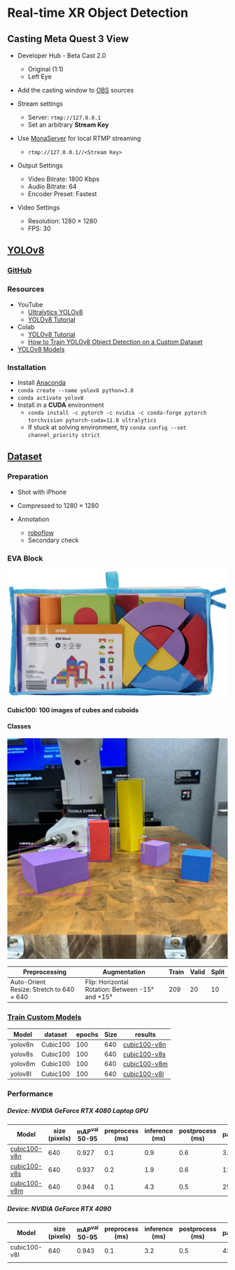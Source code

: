 # Real-time XR Object Detection



## **Casting Meta Quest 3 View**

- Developer Hub - Beta Cast 2.0
  - Original (1:1)
  - Left Eye

- Add the casting window to [OBS](https://obsproject.com/) sources
- Stream settings
  - Server: `rtmp://127.0.0.1`
  - Set an arbitrary **Stream Key**
- Use [MonaServer](https://www.monaserver.ovh/) for local RTMP streaming
  - `rtmp://127.0.0.1//<Stream Key>`
- Output Settings
  - Video Bitrate: 1800 Kbps
  - Audio Bitrate: 64
  - Encoder Preset: Fastest
- Video Settings
  - Resolution: 1280 &times; 1280
  - FPS: 30



## [YOLOv8](https://docs.ultralytics.com/)

### [**GitHub**](https://github.com/ultralytics/ultralytics)

### Resources

- YouTube
  - [Ultralytics YOLOv8](https://www.youtube.com/playlist?list=PL1FZnkj4ad1PFJTjW4mWpHZhzgJinkNV0)
  - [YOLOv8 Tutorial](https://www.youtube.com/playlist?list=PLZCA39VpuaZZ1cjH4vEIdXIb0dCpZs3Y5)
- Colab
  - [YOLOv8 Tutorial](https://colab.research.google.com/github/ultralytics/ultralytics/blob/main/examples/tutorial.ipynb#scrollTo=ZY2VXXXu74w5)
  - [How to Train YOLOv8 Object Detection on a Custom Dataset](https://colab.research.google.com/github/roboflow-ai/notebooks/blob/main/notebooks/train-yolov8-object-detection-on-custom-dataset.ipynb)
- [YOLOv8 Models](https://docs.ultralytics.com/models/yolov8/#overview)



### Installation

* Install [Anaconda](https://www.anaconda.com/download)
* `conda create --name yolov8 python=3.8`
* `conda activate yolov8`
* Install in a **CUDA** environment
  * `conda install -c pytorch -c nvidia -c conda-forge pytorch torchvision pytorch-cuda=11.8 ultralytics`
  * If stuck at solving environment, try `conda config --set channel_priority strict`



## [Dataset](datasets_zip)

### Preparation

- Shot with iPhone
- Compressed to 1280 &times; 1280

- Annotation
  - [roboflow](https://app.roboflow.com/)
  - Secondary check



### EVA Block

<img src="docs/img/evablock1.png" alt="evablock1"  />



#### Cubic100: 100 images of cubes and cuboids

#### Classes

<img src="docs/img/Cubic100-classes.png" alt="Cubic100-classes"  />

| Preprocessing                                       | Augmentation                                                 | Train | Valid | Split |
| --------------------------------------------------- | ------------------------------------------------------------ | ----- | ----- | ----- |
| Auto-Orient<br />Resize: Stretch to 640 &times; 640 | Flip: Horizontal<br />Rotation: Between -15&deg; and +15&deg; | 209   | 20    | 10    |



### [Train Custom Models](models/custom)

| Model   | dataset  | epochs | Size | results                                         |
| ------- | -------- | ------ | ---- | ----------------------------------------------- |
| yolov8n | Cubic100 | 100    | 640  | [cubic100-v8n](models/runs/detect/cubic100-v8n) |
| yolov8s | Cubic100 | 100    | 640  | [cubic100-v8s](models/runs/detect/cubic100-v8s) |
| yolov8m | Cubic100 | 100    | 640  | [cubic100-v8m](models/runs/detect/cubic100-v8m) |
| yolov8l | Cubic100 | 100    | 640  | [cubic100-v8l](models/runs/detect/cubic100-v8l) |



### Performance

##### Device: NVIDIA GeForce RTX 4080 Laptop GPU

| Model                                                        | size<br />(pixels) | mAP<sup>val</sup><br />50-95 | preprocess<br />(ms) | inference<br />(ms) | postprocess<br />(ms) | params(M) | FLOPs<br />(B) |
| ------------------------------------------------------------ | ------------------ | ---------------------------- | -------------------- | ------------------- | --------------------- | --------- | -------------- |
| [cubic100-v8n](https://www.youtube.com/watch?v=XrV9wmnmguc&list=PLGZ6M30GmbVM7x_OCORl0q7Z4LuDY4KiY&index=1) | 640                | 0.927                        | 0.1                  | 0.9                 | 0.6                   | 3.2       | 8.7            |
| [cubic100-v8s](https://www.youtube.com/watch?v=stGOMXj_bpk&list=PLGZ6M30GmbVM7x_OCORl0q7Z4LuDY4KiY&index=2) | 640                | 0.937                        | 0.2                  | 1.9                 | 0.6                   | 11.2      | 28.6           |
| [cubic100-v8m](https://www.youtube.com/watch?v=ShZzQ32Dk94&list=PLGZ6M30GmbVM7x_OCORl0q7Z4LuDY4KiY&index=3) | 640                | 0.944                        | 0.1                  | 4.3                 | 0.5                   | 25.9      | 78.9           |

##### Device: NVIDIA GeForce RTX 4090

| Model        | size<br />(pixels) | mAP<sup>val</sup><br />50-95 | preprocess<br />(ms) | inference<br />(ms) | postprocess<br />(ms) | params(M) | FLOPs<br />(B) |
| ------------ | ------------------ | ---------------------------- | -------------------- | ------------------- | --------------------- | --------- | -------------- |
| cubic100-v8l | 640                | 0.943                        | 0.1                  | 3.2                 | 0.5                   | 43.7      | 165.2          |
|              |                    |                              |                      |                     |                       |           |                |
